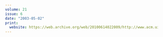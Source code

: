 ```yaml
---
volume: 21
issue: 6
date: "2003-05-02"
print:
  website: https://web.archive.org/web/20100614022009/http://www.acm.uiuc.edu/banks/21/6/
---
```

